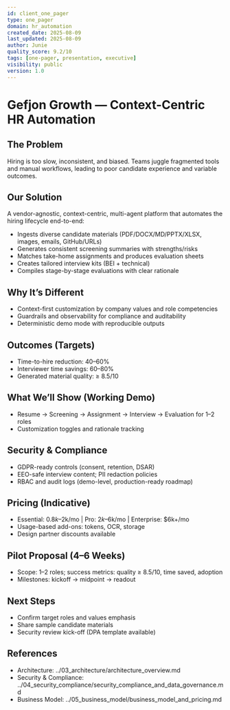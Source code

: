 ```yaml
---
id: client_one_pager
type: one_pager
domain: hr_automation
created_date: 2025-08-09
last_updated: 2025-08-09
author: Junie
quality_score: 9.2/10
tags: [one-pager, presentation, executive]
visibility: public
version: 1.0
---
```


# Gefjon Growth — Context-Centric HR Automation

## The Problem
Hiring is too slow, inconsistent, and biased. Teams juggle fragmented tools and manual workflows, leading to poor candidate experience and variable outcomes.

## Our Solution
A vendor-agnostic, context-centric, multi-agent platform that automates the hiring lifecycle end-to-end:
- Ingests diverse candidate materials (PDF/DOCX/MD/PPTX/XLSX, images, emails, GitHub/URLs)
- Generates consistent screening summaries with strengths/risks
- Matches take-home assignments and produces evaluation sheets
- Creates tailored interview kits (BEI + technical)
- Compiles stage-by-stage evaluations with clear rationale

## Why It’s Different
- Context-first customization by company values and role competencies
- Guardrails and observability for compliance and auditability
- Deterministic demo mode with reproducible outputs

## Outcomes (Targets)
- Time-to-hire reduction: 40–60%
- Interviewer time savings: 60–80%
- Generated material quality: ≥ 8.5/10

## What We’ll Show (Working Demo)
- Resume → Screening → Assignment → Interview → Evaluation for 1–2 roles
- Customization toggles and rationale tracking

## Security & Compliance
- GDPR-ready controls (consent, retention, DSAR)
- EEO-safe interview content; PII redaction policies
- RBAC and audit logs (demo-level, production-ready roadmap)

## Pricing (Indicative)
- Essential: $0.8k–$2k/mo | Pro: $2k–$6k/mo | Enterprise: $6k+/mo
- Usage-based add-ons: tokens, OCR, storage
- Design partner discounts available

## Pilot Proposal (4–6 Weeks)
- Scope: 1–2 roles; success metrics: quality ≥ 8.5/10, time saved, adoption
- Milestones: kickoff → midpoint → readout

## Next Steps
- Confirm target roles and values emphasis
- Share sample candidate materials
- Security review kick-off (DPA template available)

## References
- Architecture: ../03_architecture/architecture_overview.md
- Security & Compliance: ../04_security_compliance/security_compliance_and_data_governance.md
- Business Model: ../05_business_model/business_model_and_pricing.md
